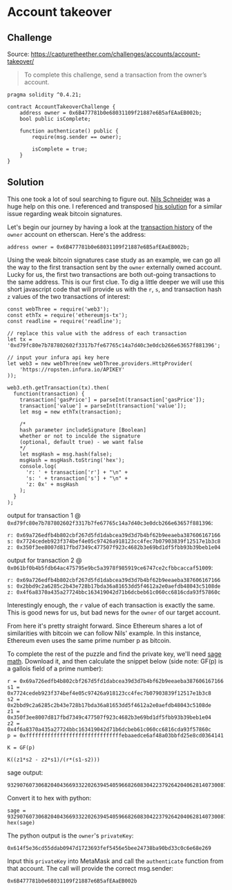 # Account takeover

## Challenge
Source: https://capturetheether.com/challenges/accounts/account-takeover/
>To complete this challenge, send a transaction from the owner’s account.
```
pragma solidity ^0.4.21;

contract AccountTakeoverChallenge {
    address owner = 0x6B477781b0e68031109f21887e6B5afEAaEB002b;
    bool public isComplete;

    function authenticate() public {
        require(msg.sender == owner);

        isComplete = true;
    }
}
```

## Solution

This one took a lot of soul searching to figure out. [Nils Schneider](http://www.nilsschneider.net) was a huge help on this one. I referenced and transposed [his solution](http://www.nilsschneider.net/2013/01/28/recovering-bitcoin-private-keys.html) for a similar issue regarding weak bitcoin signatures.

Let's begin our journey by having a look at the [transaction history](https://ropsten.etherscan.io/txs?a=0x6b477781b0e68031109f21887e6b5afeaaeb002b&p=2) of the ```owner``` account on etherscan. Here's the address:
```
address owner = 0x6B477781b0e68031109f21887e6B5afEAaEB002b;
```

Using the weak bitcoin signatures case study as an example, we can go all the way to the first transaction sent by the ```owner``` externally owned account. Lucky for us, the first two transactions are both out-going transactions to the same address. This is our first clue. To dig a little deeper we will use this short javascript code that will provide us with the ```r```, ```s```, and transaction hash ```z``` values of the two transactions of interest:

```
const webThree = require('web3');
const ethTx = require('ethereumjs-tx');
const readline = require('readline');

// replace this value with the address of each transaction
let tx = '0xd79fc80e7b787802602f3317b7fe67765c14a7d40c3e0dcb266e63657f881396';

// input your infura api key here
let web3 = new webThree(new webThree.providers.HttpProvider(
    'https://ropsten.infura.io/APIKEY'
));

web3.eth.getTransaction(tx).then(
  function(transaction) {
    transaction['gasPrice'] = parseInt(transaction['gasPrice']);
    transaction['value'] = parseInt(transaction['value']);
    let msg = new ethTx(transaction);

    /*
    hash parameter includeSignature [Boolean]
    whether or not to inculde the signature
    (optional, default true) - we want false
    */
    let msgHash = msg.hash(false);
    msgHash = msgHash.toString('hex');
    console.log(
      'r: ' + transaction['r'] + "\n" +
      's: ' + transaction['s'] + "\n" +
      'z: 0x' + msgHash
    );
  }
);
```

output for transaction 1 @  ```0xd79fc80e7b787802602f3317b7fe67765c14a7d40c3e0dcb266e63657f881396```:
```
r: 0x69a726edfb4b802cbf267d5fd1dabcea39d3d7b4bf62b9eeaeba387606167166
s: 0x7724cedeb923f374bef4e05c97426a918123cc4fec7b07903839f12517e1b3c8
z: 0x350f3ee8007d817fbd7349c477507f923c4682b3e69bd1df5fbb93b39beb1e04
```

output for transaction 2 @ ```0x061bf0b4b5fdb64ac475795e9bc5a3978f985919ce6747ce2cfbbcaccaf51009```:
```
r: 0x69a726edfb4b802cbf267d5fd1dabcea39d3d7b4bf62b9eeaeba387606167166
s: 0x2bbd9c2a6285c2b43e728b17bda36a81653dd5f4612a2e0aefdb48043c5108de
z: 0x4f6a8370a435a27724bbc163419042d71b6dcbeb61c060cc6816cda93f57860c
```

Interestingly enough, the ```r``` value of each transaction is exactly the same.
This is good news for us, but bad news for the ```owner``` of our target account.

From here it's pretty straight forward. Since Ethereum shares a lot of similarities with bitcoin we can follow Nils' example. In this instance, Ethereum even uses the same prime number p as bitcoin.

To complete the rest of the puzzle and find the private key, we'll need [sage math](http://www.sagemath.org/). Download it, and then calculate the snippet below (side note: GF(p) is a gallois field of a prime number):
```
r = 0x69a726edfb4b802cbf267d5fd1dabcea39d3d7b4bf62b9eeaeba387606167166
s1 = 0x7724cedeb923f374bef4e05c97426a918123cc4fec7b07903839f12517e1b3c8
s2 = 0x2bbd9c2a6285c2b43e728b17bda36a81653dd5f4612a2e0aefdb48043c5108de
z1 = 0x350f3ee8007d817fbd7349c477507f923c4682b3e69bd1df5fbb93b39beb1e04
z2 = 0x4f6a8370a435a27724bbc163419042d71b6dcbeb61c060cc6816cda93f57860c
p = 0xfffffffffffffffffffffffffffffffebaaedce6af48a03bbfd25e8cd0364141

K = GF(p)

K((z1*s2 - z2*s1)/(r*(s1-s2)))
```

sage output:
```
9329076073068204043669332202639454059668260830422379264204062814073008711324
```

Convert it to hex with python:
```
sage = 9329076073068204043669332202639454059668260830422379264204062814073008711324
hex(sage)
```
The python output is the ```owner```'s ```privateKey```:
```
0x614f5e36cd55ddab0947d1723693fef5456e5bee24738ba90bd33c0c6e68e269
```

Input this ```privateKey``` into MetaMask and call the ```authenticate``` function from that account.
The call will provide the correct msg.sender:
```
0x6B477781b0e68031109f21887e6B5afEAaEB002b
```
